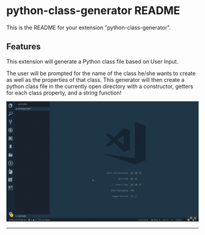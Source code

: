 # python-class-generator README

This is the README for your extension "python-class-generator".


## Features

This extension will generate a Python class file based on User Input.

The user will be prompted for the name of the class he/she wants to create as well as the properties of that class.
This generator will then create a python class file in the currently open directory with a constructor, getters for each class property, and a string function!


![feature X](./Feature.gif)


--------------------------------------------------------------------------------------------------------
